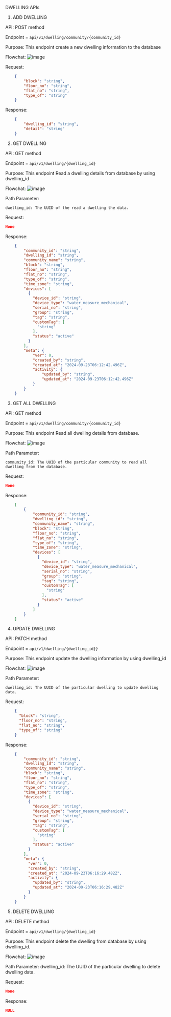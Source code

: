 DWELLING APIs

1.  ADD DWELLING

API: POST method

Endpoint = `api/v1/dwelling/community/{community_id}`

Purpose: This endpoint create a new dwelling information to the database

Flowchat: 
![image](./dwelling_create.png)

Request:
```json
    {
        "block": "string",
        "floor_no": "string",
        "flat_no": "string",
        "type_of": "string"
    }

```
Response:
```json
    {
        "dwelling_id": "string",
        "detail": "string"
    }
```

2. GET DWELLING

API: GET method

Endpoint = `api/v1/dwelling/{dwelling_id}`

Purpose: This endpoint Read a dwelling details from database by using dwelling_id

Flowchat:
 ![image](./dwelling_read.png)


Path Parameter:

    dwelling_id: The UUID of the read a dwelling the data.

Request:

```json
None
```

Response:
```json
    {
        "community_id": "string",
        "dwelling_id": "string",
        "community_name": "string",
        "block": "string",
        "floor_no": "string",
        "flat_no": "string",
        "type_of": "string",
        "time_zone": "string",
        "devices": [
          {
            "device_id": "string",
            "device_type": "water_measure_mechanical",
            "serial_no": "string",
            "group": "string",
            "tag": "string",
            "customTag": [
              "string"
            ],
            "status": "active"
          }
        ],
        "meta": {
            "ver": 0,
            "created_by": "string",
            "created_at": "2024-09-23T06:12:42.496Z",
            "activity": {
                "updated_by": "string",
                "updated_at": "2024-09-23T06:12:42.496Z"
            }
        }
    }
```

3. GET ALL DWELLING

API: GET method

Endpoint = `api/v1/dwelling/community/{community_id}`

Purpose: This endpoint Read all dwelling details from database.

Flowchat: 
 ![image](./dwelling_readall.png)

Path Parameter:

    community_id: The UUID of the particular community to read all dwelling from the database.

Request:

```json
None
```

Response:
```json    
    [
        {
            "community_id": "string",
            "dwelling_id": "string",
            "community_name": "string",
            "block": "string",
            "floor_no": "string",
            "flat_no": "string",
            "type_of": "string",
            "time_zone": "string",
            "devices": [
              {
                "device_id": "string",
                "device_type": "water_measure_mechanical",
                "serial_no": "string",
                "group": "string",
                "tag": "string",
                "customTag": [
                  "string"
                ],
                "status": "active"
              }
            ]
        }
    ]
```

4. UPDATE DWELLING

API: PATCH method

Endpoint = `api/v1/dwelling/{dwelling_id}}`

Purpose: This endpoint update the dwelling information by using dwelling_id

Flowchat: 
 ![image](./dwelling_update.png)

Path Parameter:

    dwelling_id: The UUID of the particular dwelling to update dwelling data.

Request:

```json
    {
      "block": "string",
      "floor_no": "string",
      "flat_no": "string",
      "type_of": "string"
    }
```

Response:
```json
    {
        "community_id": "string",
        "dwelling_id": "string",
        "community_name": "string",
        "block": "string",
        "floor_no": "string",
        "flat_no": "string",
        "type_of": "string",
        "time_zone": "string",
        "devices": [
          {
            "device_id": "string",
            "device_type": "water_measure_mechanical",
            "serial_no": "string",
            "group": "string",
            "tag": "string",
            "customTag": [
              "string"
            ],
            "status": "active"
          }
        ],
        "meta": {
          "ver": 0,
          "created_by": "string",
          "created_at": "2024-09-23T06:16:29.482Z",
          "activity": {
            "updated_by": "string",
            "updated_at": "2024-09-23T06:16:29.482Z"
          }
        }
    }       
```

5. DELETE DWELLING 

API: DELETE method

Endpoint = `api/v1/dwelling/{dwelling_id}`

Purpose: This endpoint delete the dwelling from database by using dwelling_id.

Flowchat: 
 ![image](./dwelling_delete.png)

Path Parameter:
dwelling_id: The UUID of the particular dwelling to delete dwelling data.

Request:

```json
None
```

Response:

```json
NULL
```